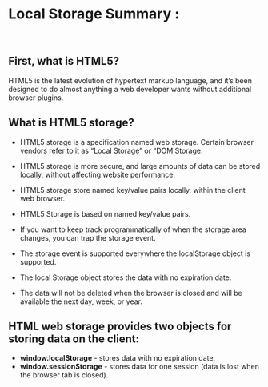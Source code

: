 # Local Storage Summary :


 
## First, what is HTML5? <br>

HTML5 is the latest evolution of hypertext markup language, and it’s been designed to do almost anything a web developer wants without additional browser plugins. <br>

## What is HTML5 storage? <br>

- HTML5 storage is a specification named web storage. Certain browser vendors refer to it as “Local Storage” or “DOM Storage.

- HTML5 storage is more secure, and large amounts of data can be stored locally, without affecting website performance.

- HTML5 storage store named key/value pairs locally, within the client web browser.

- HTML5 Storage is based on named key/value pairs.

- If you want to keep track programmatically of when the storage area changes, you can trap the storage event.

- The storage event is supported everywhere the localStorage object is supported.

- The local Storage object stores the data with no expiration date.

- The data will not be deleted when the browser is closed and will be available the next day, week, or year.

## HTML web storage provides two objects for storing data on the client: <br>

- **window.localStorage** - stores data with no expiration date.  
- **window.sessionStorage** - stores data for one session (data is lost when the browser tab is closed).